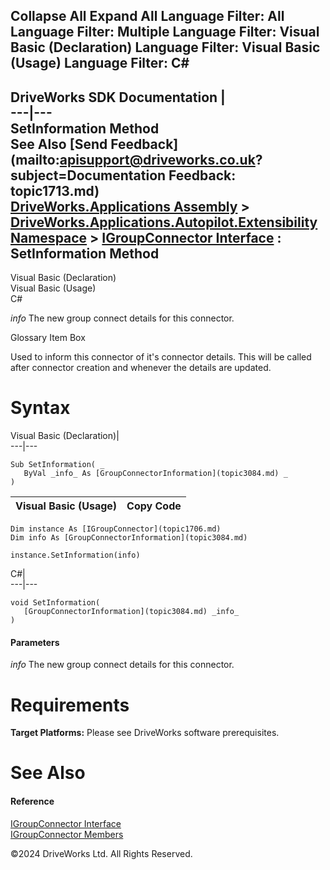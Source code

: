        

 Collapse All Expand All  Language Filter: All  Language Filter: Multiple  Language Filter: Visual Basic (Declaration) Language Filter: Visual Basic (Usage) Language Filter: C#  
---  
DriveWorks SDK Documentation  |   
---|---  
SetInformation Method   
See Also [Send Feedback](mailto:apisupport@driveworks.co.uk?subject=Documentation Feedback: topic1713.md)  
[DriveWorks.Applications Assembly](topic13.md) > [DriveWorks.Applications.Autopilot.Extensibility Namespace](topic1633.md) > [IGroupConnector Interface](topic1706.md) : SetInformation Method  
---  
  
Visual Basic (Declaration)    
Visual Basic (Usage)    
C# 

_info_
    The new group connect details for this connector.

Glossary Item Box

Used to inform this connector of it's connector details. This will be called after connector creation and whenever the details are updated. 

# Syntax

Visual Basic (Declaration)|   
---|---  
      
    
    Sub SetInformation( _
       ByVal _info_ As [GroupConnectorInformation](topic3084.md) _
    )   
  
Visual Basic (Usage)| Copy Code  
---|---  
      
    
    Dim instance As [IGroupConnector](topic1706.md)
    Dim info As [GroupConnectorInformation](topic3084.md)
     
    instance.SetInformation(info)  
  
C#|   
---|---  
      
    
    void SetInformation( 
       [GroupConnectorInformation](topic3084.md) _info_
    )  
  
#### Parameters

 _info_
    The new group connect details for this connector.

# Requirements

**Target Platforms:** Please see DriveWorks software prerequisites.

# See Also

#### Reference

[IGroupConnector Interface](topic1706.md)   
[IGroupConnector Members](topic1707.md)

©2024 DriveWorks Ltd. All Rights Reserved.
